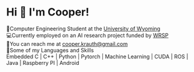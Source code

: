 # Hi 👋 I'm Cooper!   

🏫Computer Engineering Student at the <a href="http://www.uwyo.edu/">University of Wyoming</a>     
💻Currently employed on an AI research project funded by <a href="http://www.uwyo.edu/wrsp">WRSP</a>  
📧You can reach me at cooper.krauth@gmail.com     
🤖Some of my Languages and Skills  
       Embedded C | C++ | Python | Pytorch | Machine Learning | CUDA | ROS | Java | Raspberry PI | Android    


